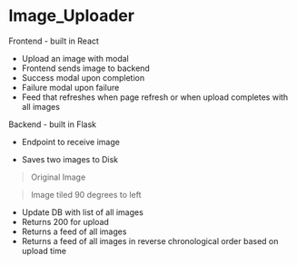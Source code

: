 # Image_Uploader

Frontend - built in React
- Upload an image with modal
- Frontend sends image to backend
- Success modal upon completion
- Failure modal upon failure
- Feed that refreshes when page refresh or when upload completes with all images

Backend - built in Flask
- Endpoint to receive image

- Saves two images to Disk
> Original Image

> Image tiled 90 degrees to left
- Update DB with list of all images
- Returns 200 for upload
- Returns a feed of all images
- Returns a feed of all images in reverse chronological order based on upload time
